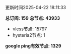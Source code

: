 更新时间2025-04-22 18:11:33

**总订阅: 159**
**总节点: 43933**
- vless节点: 15797
- hysteria2节点: 1

**google ping有效节点: 1329**
